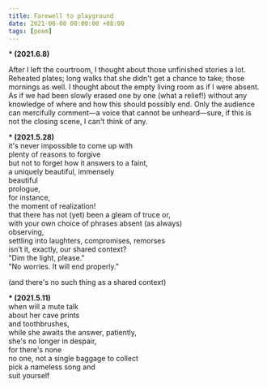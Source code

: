 ```yaml
---
title: Farewell to playground
date: 2021-06-08 00:00:00 +08:00
tags: [poem]
---
```


**\* (2021.6.8)**

After I left the courtroom, I thought about those unfinished stories a lot. Reheated plates; long walks that she didn't get a chance to take; those mornings as well. I thought about the empty living room as if I were absent. As if we had been slowly erased one by one (what a relief!) without any knowledge of where and how this should possibly end. Only the audience can mercifully comment—a voice that cannot be unheard—sure, if this is not the closing scene, I can't think of any.


**\* (2021.5.28)**  
it's never impossible to come up with     
plenty of reasons to forgive    
but not to forget how it answers to a faint,   
a uniquely beautiful, immensely   
beautiful   
prologue,   
for instance,   
the moment of realization!   
that there has not (yet) been a gleam of truce or,   
with your own choice of phrases absent (as always)   
observing,   
settling into laughters, compromises, remorses  
isn’t it, exactly, our shared context?   
"Dim the light, please."  
"No worries. It will end properly."  

(and there's no such thing as a shared context)  


**\* (2021.5.11)**  
when will a mute talk   
about her cave prints   
and toothbrushes,  
while she awaits the answer, patiently,  
she's no longer in despair,   
for there's none  
no one, not a single baggage to collect   
pick a nameless song and   
suit yourself  


<!-- **\* (2020.12.14)**    
dried eyes and fading footsteps in March   
"that's pretty easy," one said,   
"follow the person who leads the way," the other replied   
in a voice I shall never recognize.     
I stared at your couch, the headlight   
of passing vehicles   
"who would have thought of suicide?"   
"why the hell did my shoelaces come untied, again?"   -->


<!-- **\* (2020.10.19)**  
我什么也没有失去的  
一个秋天下午  
河边的小孩  
踩着碎石  
请您，听完这一首后  
砸烂我的手指  
人类，也是秃鹫  
也继承死亡   -->
